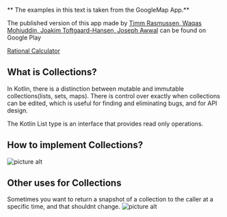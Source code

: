 ** The examples in this text is taken from the GoogleMap App.**

The published version of this app made by [Timm Rasmussen, Waqas Mohiuddin, Joakim Toftgaard-Hansen, Joseph Awwal](https://github.com/x) can be found on Google Play

[Rational Calculator](https://play.google.com/store/apps/details?id=dk.cphbusiness.template)

## What is Collections?

In Kotlin, there is a distinction between mutable and immutable collections(lists, sets, maps). There is control over exactly  when collections can be edited, which is useful for finding and eliminating bugs, and for API design.

The Kotlin List<out T> type is an interface that provides read only operations.


## How to implement Collections?
![picture alt](http://imgur.com/TRA63sd.png)

  
## Other uses for Collections
Sometimes you want to return a snapshot of a collection to the caller at a specific time, and that shouldnt change.
![picture alt](http://imgur.com/6TKo5mA.png)
